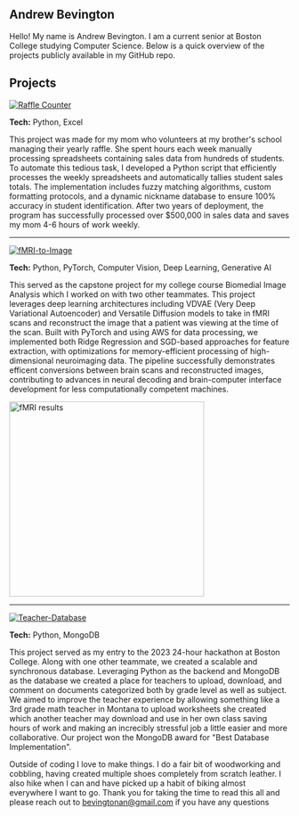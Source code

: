 ## Andrew Bevington

Hello! My name is Andrew Bevington. I am a current senior at Boston College studying Computer Science. Below is a quick overview of the projects publicly available in my GitHub repo. 

## Projects
[![Raffle Counter](https://img.shields.io/badge/Raffle_Counter-blue?style=for-the-badge&logo=github&logoColor=white)](https://github.com/Bevingta/raffle_counter)

**Tech:** Python, Excel

This project was made for my mom who volunteers at my brother's school managing their yearly raffle. She spent hours each week manually processing spreadsheets containing sales data from hundreds of students. To automate this tedious task, I developed a Python script that efficiently processes the weekly spreadsheets and automatically tallies student sales totals. The implementation includes fuzzy matching algorithms, custom formatting protocols, and a dynamic nickname database to ensure 100% accuracy in student identification. After two years of deployment, the program has successfully processed over $500,000 in sales data and saves my mom 4-6 hours of work weekly.

---

[![fMRI-to-Image](https://img.shields.io/badge/fMRI_to_image-darkgoldenrod?style=for-the-badge&logo=github&logoColor=white)](https://github.com/Bevingta/fMRI-to-images)

**Tech:** Python, PyTorch, Computer Vision, Deep Learning, Generative AI

This served as the capstone project for my college course Biomedial Image Analysis which I worked on with two other teammates. This project leverages deep learning architectures including VDVAE (Very Deep Variational Autoencoder) and Versatile Diffusion models to take in fMRI scans and reconstruct the image that a patient was viewing at the time of the scan. Built with PyTorch and using AWS for data processing, we implemented both Ridge Regression and SGD-based approaches for feature extraction, with optimizations for memory-efficient processing of high-dimensional neuroimaging data. The pipeline successfully demonstrates efficent conversions between brain scans and reconstructed images, contributing to advances in neural decoding and brain-computer interface development for less computationally competent machines.

<img width="350" alt="fMRI results" src="https://github.com/user-attachments/assets/c2b35754-1f7c-406d-bed7-d6c09f121594" />

---

[![Teacher-Database](https://img.shields.io/badge/Teacher_Database-darkorchid?style=for-the-badge&logo=github&logoColor=white)](https://github.com/SawyerMaloney/hth)

**Tech:** Python, MongoDB

This project served as my entry to the 2023 24-hour hackathon at Boston College. Along with one other teammate, we created a scalable and synchronous database. Leveraging Python as the backend and MongoDB as the database we created a place for teachers to upload, download, and comment on documents categorized both by grade level as well as subject. We aimed to improve the teacher experience by allowing something like a 3rd grade math teacher in Montana to upload worksheets she created which another teacher may download and use in her own class saving hours of work and making an increcibly stressful job a little easier and more collaborative. Our project won the MongoDB award for "Best Database Implementation".


Outside of coding I love to make things. I do a fair bit of woodworking and cobbling, having created multiple shoes completely from scratch leather. I also hike when I can and have picked up a habit of biking almost everywhere I want to go. Thank you for taking the time to read this all and please reach out to bevingtonan@gmail.com if you have any questions
